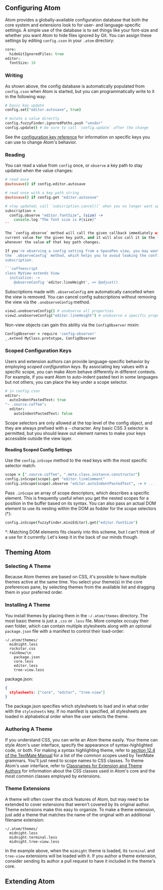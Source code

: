 ## Configuring Atom

Atom provides a globally-available configuration database that both the core
system and extensions look to for user- and language-specific settings. A simple
use of the database is to set things like your font-size and whether you want
Atom to hide files ignored by Git. You can assign these settings by editing
`config.cson` in your `.atom` directory:

```coffeescript
core:
  hideGitIgnoredFiles: true
editor:
  fontSize: 18
```

### Writing

As shown above, the config database is automatically populated from `config.cson`
when Atom is started, but you can programmatically write to it in the following
way:

```coffeescript
# basic key update
config.set("editor.autosave", true)

# mutate a value directly
config.fuzzyFinder.ignoredPaths.push "vendor"
config.update() # be sure to call `config.update` after the change
```

See the [configuration key reference]() for information on specific keys you
can use to change Atom's behavior.

### Reading

You can read a value from `config` once, or `observe` a key path to stay updated
when the value changes:

```coffeescript
# read once
@autosave() if config.editor.autosave

# read once with a key path string
@autosave() if config.get "editor.autosave"

# stay updated; call `subscription.cancel()` when you no longer want updates
subscription =
  config.observe "editor.fontSize", (size) ->
    console.log "The font size is #{size}"
``

The `config.observe` method will call the given callback immediately with the
current value for the given key path, and it will also call it in the future
whenever the value of that key path changes.

If you're observing a config setting from a SpacePen view, you may want to use
the `.observeConfig` method, which helps you to avoid leaking the config
subscription.

```coffeescript
class MyView extends View
  initialize: ->
    @observeConfig 'editor.lineHeight', => @adjust()
```

Subscriptions made with `.observeConfig` are automatically cancelled when the
view is removed. You can cancel config subscriptions without removing the view
via the `.unobserveConfig` method.

```coffeescript
view1.unobserveConfig() # unobserve all properties
view2.unobserveConfig("editor.lineHeight") # unobserve a specific property
```

Non-view objects can gain this ability via the `ConfigObserver` mixin:
```coffeescript
ConfigObserver = require 'config-observer'
_.extend MyClass.prototype, ConfigObserver
```

### Scoped Configuration Keys

Users and extension authors can provide language-specific behavior by employing
*scoped configuration keys*. By associating key values with a specific scope,
you can make Atom behave differently in different contexts. For example, if you
want Atom to auto-indent pasted text in some languages but not others, you can
place the key under a scope selector.

```coffeescript
# in config.cson
editor:
  autoIndentPastedText: true
"~ .source.coffee":
  editor:
    autoIndentPastedText: false
```

Scope selectors are only allowed at the top level of the config object, and they
are always prefixed with a `~` character. Any basic CSS 3 selector is permitted,
but you should leave out element names to make your keys accessible outside the
view layer.

#### Reading Scoped Config Settings

Use the `config.inScope` method to the read keys with the most specific selector
match.

```coffeescript
scope = [".source.coffee", ".meta.class.instance.constructor"]
config.inScope(scope).get "editor.lineComment"
config.inScope(scope).observe "editor.autoIndentPastedText", -> # ...
```

Pass `.inScope` an array of scope descriptors, which describes a specific
element. This is frequently useful when you get the nested scopes for a position
in the buffer based on its syntax. You can also pass an actual DOM element
to use its nesting within the DOM as fodder for the scope selectors (†):

```coffeescript
config.inScope(fuzzyFinder.miniEditor).get("editor.fontSize")
```

†:  Matching DOM elements fits cleanly into this scheme, but I can't think of a
    use for it currently. Let's keep it in the back of our minds though.


## Theming Atom


### Selecting A Theme

Because Atom themes are based on CSS, it's possible to have multiple themes
active at the same time. You select your theme(s) in the core preferences pane,
by selecting themes from the available list and dragging them in your preferred
order.

### Installing A Theme

You install themes by placing them in the `~/.atom/themes` directory. The most
basic theme is just a `.css` or `.less` file. More complex occupy their own
folder, which can contain multiple stylesheets along with an optional
`package.json` file with a manifest to control their load-order:

```text
~/.atom/themes/
  midnight.less
  rockstar.css
  rainbow/\n
    package.json
    core.less
    editor.less
    tree-view.less
```

package.json:
```json
{
  stylesheets: ["core", "editor", "tree-view"]
}
```

The package.json specifies which stylesheets to load and in what order with the
`stylesheets` key. If no manifest is specified, all stylesheets are loaded in
alphabetical order when the user selects the theme.

### Authoring A Theme

If you understand CSS, you can write an Atom theme easily. Your theme can style
Atom's user interface, specify the appearance of syntax-highlighted code, or
both. For making a syntax highlighting theme, refer to [section 12.4 of the
TextMate Manual](http://manual.macromates.com/en/language_grammars.html) for a
list of the common scopes used by TextMate grammars. You'll just need to
scope names to CSS classes. To theme Atom's user interface, refer to
[Classnames for Extension and Theme Authors]() for information about the CSS
classes used in Atom's core and the most common classes employed by
extensions.

### Theme Extensions

A theme will often cover the stock features of Atom, but may need to be extended
to cover extensions that weren't covered by its original author. Theme extensions
make this easy to organize. To make a theme extension, just add a theme that
matches the name of the original with an additional filename extension:

```text
~/.atom/themes/
  midnight.less
  midnight.terminal.less
  midnight.tree-view.less
```

In the example above, when the `midnight` theme is loaded, its `terminal` and
`tree-view` extensions will be loaded with it. If you author a theme extension,
consider sending its author a pull request to have it included in the theme's
core.

## Extending Atom

